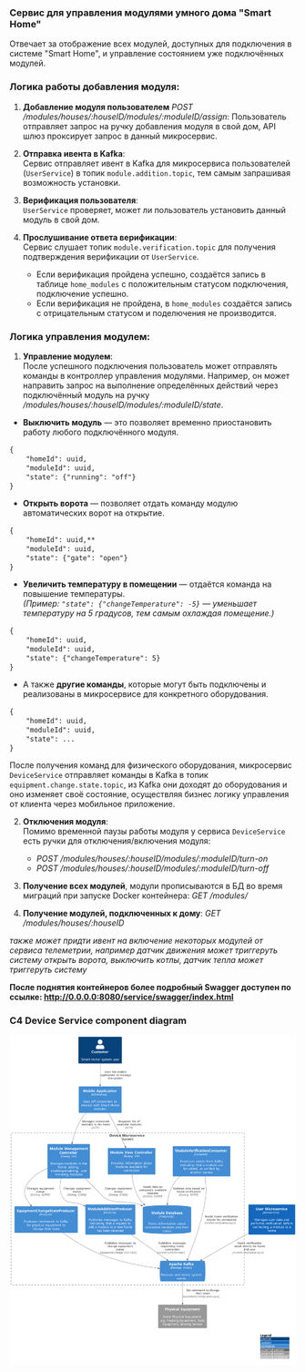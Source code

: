### Сервис для управления модулями умного дома "Smart Home"

Отвечает за отображение всех модулей, доступных для подключения в системе "Smart Home", 
и управление состоянием уже подключённых модулей.

### Логика работы добавления модуля:
1. **Добавление модуля пользователем** <i>POST /modules/houses/:houseID/modules/:moduleID/assign</i>: 
   Пользователь отправляет запрос на ручку добавления модуля в свой дом, API шлюз проксирует запрос в данный микросервис.

2. **Отправка ивента в Kafka**:  
   Сервис отправляет ивент в Kafka для микросервиса пользователей (`UserService`) в топик `module.addition.topic`, 
   тем самым запрашивая возможность установки.

3. **Верификация пользователя**:  
   `UserService` проверяет, может ли пользователь установить данный модуль в свой дом.

4. **Прослушивание ответа верификации**:  
   Сервис слушает топик `module.verification.topic` для получения подтверждения верификации от `UserService`.
    - Если верификация пройдена успешно, создаётся запись в таблице `home_modules` с положительным статусом подключения, 
      подключение успешно.
    - Если верификация не пройдена, в `home_modules` создаётся запись с отрицательным статусом и поделючения не производится.

### Логика управления модулем:
1. **Управление модулем**:  
   После успешного подключения пользователь может отправлять команды в контроллер управления модулями. 
   Например, он может направить запрос на выполнение определённых действий через подключённый модуль 
   на ручку <i>/modules/houses/:houseID/modules/:moduleID/state</i>.

* **Выключить модуль** — это позволяет временно приостановить работу любого подключённого модуля.
```
{
    "homeId": uuid,
    "moduleId": uuid,
    "state": {"running": "off"}
}
```

* **Открыть ворота** — позволяет отдать команду модулю автоматических ворот на открытие.
```
{
    "homeId": uuid,**
    "moduleId": uuid,
    "state": {"gate": "open"}
}
```

- **Увеличить температуру в помещении** — отдаётся команда на повышение температуры.  
  *(Пример: `"state": {"changeTemperature": -5}` — уменьшает температуру на 5 градусов, тем самым охлаждая помещение.)*
```
{
    "homeId": uuid,
    "moduleId": uuid,
    "state": {"changeTemperature": 5}
}
```

* А также **другие команды**, которые могут быть подключены и реализованы в микросервисе для конкретного оборудования.
```
{
    "homeId": uuid,
    "moduleId": uuid,
    "state": ...
}
```

После получения команд для физического оборудования, микросервис `DeviceService` отправляет команды в Kafka 
в топик `equipment.change.state.topic`, из Kafka они доходят до оборудования и оно изменяет своё состояние, 
осуществляя бизнес логику управления от клиента через мобильное приложение.

2. **Отключения модуля**:  
   Помимо временной паузы работы модуля у сервиса `DeviceService` есть ручки для отключения/включения модуля:

   * <i>POST /modules/houses/:houseID/modules/:moduleID/turn-on</i>
   * <i>POST /modules/houses/:houseID/modules/:moduleID/turn-off</i>


1. **Получение всех модулей**, модули прописываются в БД во время миграций при запуске Docker контейнера:
<i>GET /modules/</i>

2. **Получение модулей, подключенных к дому**:
<i>GET /modules/houses/:houseID</i>

<i>
также может придти ивент на включение некоторых модулей от сервиса телеметрии, 
например датчик движения может триггеруть систему открыть ворота, выключить котлы, датчик тепла может триггеруть систему
</i>

<b>После поднятия контейнеров более подробный Swagger доступен по ссылке:
http://0.0.0.0:8080/service/swagger/index.html </b>

### C4 Device Service component diagram
![System Architecture](./Component_CleverVillageSystem_DeviceService.svg)
